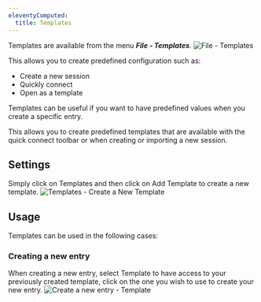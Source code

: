 ```yaml
---
eleventyComputed:
  title: Templates
---
```

Templates are available from the menu ***File - Templates***.
![File - Templates](https://cdnweb.devolutions.net/docs/docs_en_rdm_mac_cli4035.png)

This allows you to create predefined configuration such as:

* Create a new session
* Quickly connect
* Open as a template

Templates can be useful if you want to have predefined values when you create a specific entry.

This allows you to create predefined templates that are available with the quick connect toolbar or when creating or importing a new session.

## Settings

Simply click on Templates and then click on Add Template to create a new template.
![Templates - Create a New Template](https://cdnweb.devolutions.net/docs/docs_en_rdm_mac_clip10321.png)

## Usage

Templates can be used in the following cases:

### Creating a new entry

When creating a new entry, select Template to have access to your previously created template, click on the one you wish to use to create your new entry.
![Create a new entry - Template](https://cdnweb.devolutions.net/docs/docs_en_rdm_mac_clip10322.png)
